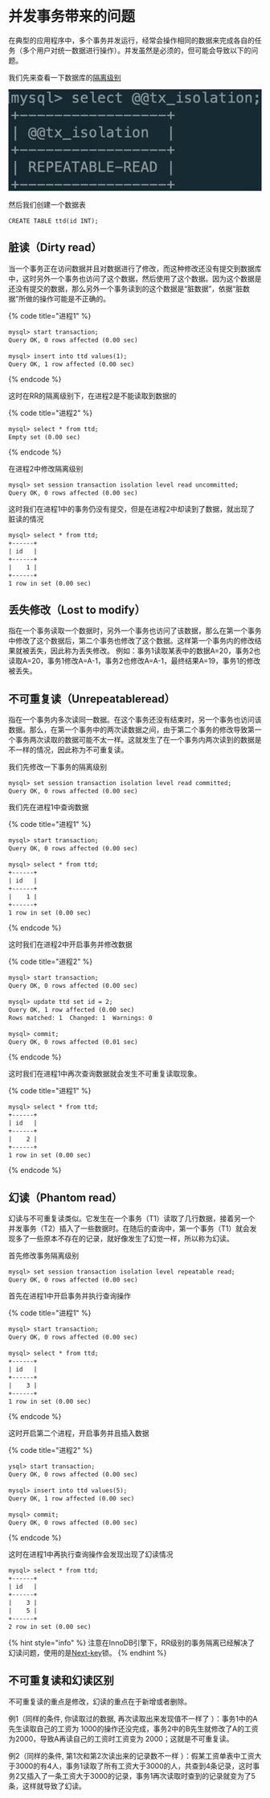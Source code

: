 # 并发事务带来的问题

在典型的应用程序中，多个事务并发运行，经常会操作相同的数据来完成各自的任务（多个用户对统一数据进行操作）。并发虽然是必须的，但可能会导致以下的问题。

我们先来查看一下数据库的[隔离级别](shi-wu-ge-li-ji-bie.md)

![](../../.gitbook/assets/image%20%283%29.png)

然后我们创建一个数据表

```text
CREATE TABLE ttd(id INT);
```

## **脏读（Dirty read）**

当一个事务正在访问数据并且对数据进行了修改，而这种修改还没有提交到数据库中，这时另外一个事务也访问了这个数据，然后使用了这个数据。因为这个数据是还没有提交的数据，那么另外一个事务读到的这个数据是“脏数据”，依据“脏数据”所做的操作可能是不正确的。

{% code title="进程1" %}
```text
mysql> start transaction;
Query OK, 0 rows affected (0.00 sec)

mysql> insert into ttd values(1);
Query OK, 1 row affected (0.00 sec)
```
{% endcode %}

这时在RR的隔离级别下，在进程2是不能读取到数据的

{% code title="进程2" %}
```text
mysql> select * from ttd;
Empty set (0.00 sec)
```
{% endcode %}

在进程2中修改隔离级别

```text
mysql> set session transaction isolation level read uncommitted;
Query OK, 0 rows affected (0.00 sec)
```

这时我们在进程1中的事务仍没有提交，但是在进程2中却读到了数据，就出现了脏读的情况

```text
mysql> select * from ttd;
+------+
| id   |
+------+
|    1 |
+------+
1 row in set (0.00 sec)
```

## **丢失修改（Lost to modify）**

指在一个事务读取一个数据时，另外一个事务也访问了该数据，那么在第一个事务中修改了这个数据后，第二个事务也修改了这个数据。这样第一个事务内的修改结果就被丢失，因此称为丢失修改。 例如：事务1读取某表中的数据A=20，事务2也读取A=20，事务1修改A=A-1，事务2也修改A=A-1，最终结果A=19，事务1的修改被丢失。

## **不可重复读（Unrepeatableread）**

指在一个事务内多次读同一数据。在这个事务还没有结束时，另一个事务也访问该数据。那么，在第一个事务中的两次读数据之间，由于第二个事务的修改导致第一个事务两次读取的数据可能不太一样。这就发生了在一个事务内两次读到的数据是不一样的情况，因此称为不可重复读。

我们先修改一下事务的隔离级别

```text
mysql> set session transaction isolation level read committed;
Query OK, 0 rows affected (0.00 sec)
```

我们先在进程1中查询数据

{% code title="进程1" %}
```text
mysql> start transaction;
Query OK, 0 rows affected (0.00 sec)

mysql> select * from ttd;
+------+
| id   |
+------+
|    1 |
+------+
1 row in set (0.00 sec)
```
{% endcode %}

这时我们在进程2中开启事务并修改数据

{% code title="进程2" %}
```text
mysql> start transaction;
Query OK, 0 rows affected (0.00 sec)

mysql> update ttd set id = 2;
Query OK, 1 row affected (0.00 sec)
Rows matched: 1  Changed: 1  Warnings: 0

mysql> commit;
Query OK, 0 rows affected (0.01 sec)
```
{% endcode %}

这时我们在进程1中再次查询数据就会发生不可重复读取现象。

{% code title="进程1" %}
```text
mysql> select * from ttd;
+------+
| id   |
+------+
|    2 |
+------+
1 row in set (0.00 sec)
```
{% endcode %}

## **幻读（Phantom read）**

幻读与不可重复读类似。它发生在一个事务（T1）读取了几行数据，接着另一个并发事务（T2）插入了一些数据时。在随后的查询中，第一个事务（T1）就会发现多了一些原本不存在的记录，就好像发生了幻觉一样，所以称为幻读。

首先修改事务隔离级别

```text
mysql> set session transaction isolation level repeatable read;
Query OK, 0 rows affected (0.00 sec)
```

首先在进程1中开启事务并执行查询操作

{% code title="进程1" %}
```text
mysql> start transaction;
Query OK, 0 rows affected (0.00 sec)

mysql> select * from ttd;
+------+
| id   |
+------+
|    3 |
+------+
1 row in set (0.00 sec)
```
{% endcode %}

这时开启第二个进程，开启事务并且插入数据

{% code title="进程2" %}
```text
ysql> start transaction;
Query OK, 0 rows affected (0.00 sec)

mysql> insert into ttd values(5);
Query OK, 1 row affected (0.00 sec)

mysql> commit;
Query OK, 0 rows affected (0.00 sec)
```
{% endcode %}

这时在进程1中再执行查询操作会发现出现了幻读情况

```text
mysql> select * from ttd;
+------+
| id   |
+------+
|    3 |
|    5 |
+------+
2 row in set (0.00 sec)
```

{% hint style="info" %}
注意在InnoDB引擎下，RR级别的事务隔离已经解决了幻读问题，使用的是[Next-key](../../shu-ju-biao-cao-zuo/bing-fa-kong-zhi/nextkey-suo.md)锁。
{% endhint %}

## **不可重复读和幻读区别**

不可重复读的重点是修改，幻读的重点在于新增或者删除。

例1（同样的条件, 你读取过的数据, 再次读取出来发现值不一样了 ）：事务1中的A先生读取自己的工资为 1000的操作还没完成，事务2中的B先生就修改了A的工资为2000，导致A再读自己的工资时工资变为 2000；这就是不可重复读。

例2（同样的条件, 第1次和第2次读出来的记录数不一样 ）：假某工资单表中工资大于3000的有4人，事务1读取了所有工资大于3000的人，共查到4条记录，这时事务2又插入了一条工资大于3000的记录，事务1再次读取时查到的记录就变为了5条，这样就导致了幻读。

